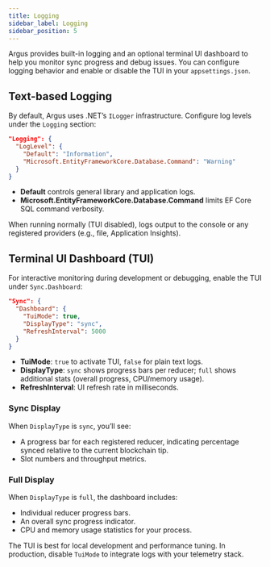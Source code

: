 ```yaml
---
title: Logging
sidebar_label: Logging
sidebar_position: 5
---
```


Argus provides built-in logging and an optional terminal UI dashboard to help you monitor sync progress and debug issues. You can configure logging behavior and enable or disable the TUI in your `appsettings.json`.

## Text-based Logging

By default, Argus uses .NET’s `ILogger` infrastructure. Configure log levels under the `Logging` section:

```json
"Logging": {
  "LogLevel": {
    "Default": "Information",
    "Microsoft.EntityFrameworkCore.Database.Command": "Warning"
  }
}
```

- **Default** controls general library and application logs.
- **Microsoft.EntityFrameworkCore.Database.Command** limits EF Core SQL command verbosity.

When running normally (TUI disabled), logs output to the console or any registered providers (e.g., file, Application Insights).

## Terminal UI Dashboard (TUI)

For interactive monitoring during development or debugging, enable the TUI under `Sync.Dashboard`:

```json
"Sync": {
  "Dashboard": {
    "TuiMode": true,
    "DisplayType": "sync",
    "RefreshInterval": 5000
  }
}
```

- **TuiMode**: `true` to activate TUI, `false` for plain text logs.
- **DisplayType**: `sync` shows progress bars per reducer; `full` shows additional stats (overall progress, CPU/memory usage).
- **RefreshInterval**: UI refresh rate in milliseconds.

### Sync Display

When `DisplayType` is `sync`, you’ll see:

- A progress bar for each registered reducer, indicating percentage synced relative to the current blockchain tip.
- Slot numbers and throughput metrics.

### Full Display

When `DisplayType` is `full`, the dashboard includes:

- Individual reducer progress bars.
- An overall sync progress indicator.
- CPU and memory usage statistics for your process.

The TUI is best for local development and performance tuning. In production, disable `TuiMode` to integrate logs with your telemetry stack.
